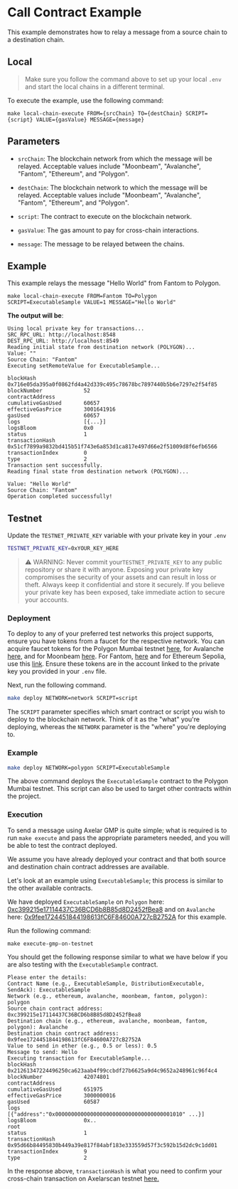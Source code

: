 # Call Contract Example

This example demonstrates how to relay a message from a source chain to a destination chain.

## Local

> Make sure you follow the command above to set up your local `.env` and start the local chains in a different terminal.

To execute the example, use the following command:

```
make local-chain-execute FROM={srcChain} TO={destChain} SCRIPT={script} VALUE={gasValue} MESSAGE={message}
```

## Parameters

- `srcChain`: The blockchain network from which the message will be relayed. Acceptable values include "Moonbeam", "Avalanche", "Fantom", "Ethereum", and "Polygon".

- `destChain`: The blockchain network to which the message will be relayed. Acceptable values include "Moonbeam", "Avalanche", "Fantom", "Ethereum", and "Polygon".

- `script`: The contract to execute on the blockchain network.

- `gasValue`: The gas amount to pay for cross-chain interactions.

- `message`: The message to be relayed between the chains.

## Example

This example relays the message "Hello World" from Fantom to Polygon.

```
make local-chain-execute FROM=Fantom TO=Polygon SCRIPT=ExecutableSample VALUE=1 MESSAGE="Hello World"
```

**The output will be**:

```
Using local private key for transactions...
SRC_RPC_URL: http://localhost:8548
DEST_RPC_URL: http://localhost:8549
Reading initial state from destination network (POLYGON)...
Value: ""
Source Chain: "Fantom"
Executing setRemoteValue for ExecutableSample...

blockHash               0x716e05da395a0f0862fd4a42d339c495c78678bc7897440b5b6e7297e2f54f85
blockNumber             52
contractAddress
cumulativeGasUsed       60657
effectiveGasPrice       3001641916
gasUsed                 60657
logs                    [{...}]
logsBloom               0x0
status                  1
transactionHash         0x51cf7899a9832bd415b51f743e6a853d1ca817e497d66e2f51009d8f6efb6566
transactionIndex        0
type                    2
Transaction sent successfully.
Reading final state from destination network (POLYGON)...

Value: "Hello World"
Source Chain: "Fantom"
Operation completed successfully!
```

## Testnet

Update the `TESTNET_PRIVATE_KEY` variable with your private key in your `.env`

```bash
TESTNET_PRIVATE_KEY=0xYOUR_KEY_HERE
```

> ⚠️ WARNING: Never commit your`TESTNET_PRIVATE_KEY` to any public repository or share it with anyone. Exposing your private key compromises the security of your assets and can result in loss or theft. Always keep it confidential and store it securely. If you believe your private key has been exposed, take immediate action to secure your accounts.

### Deployment

To deploy to any of your preferred test networks this project supports, ensure you have tokens from a faucet for the respective network. You can acquire faucet tokens for the Polygon Mumbai testnet [here](https://faucet.polygon.technology/), for Avalanche [here](https://docs.avax.network/build/dapp/smart-contracts/get-funds-faucet), and for Moonbeam [here](https://faucet.moonbeam.network/). For Fantom, [here](https://faucet.fantom.network/) and for Ethereum Sepolia, use this [link](https://www.alchemy.com/faucets/ethereum-sepolia). Ensure these tokens are in the account linked to the private key you provided in your `.env` file.

Next, run the following command.

```bash
make deploy NETWORK=network SCRIPT=script
```

The `SCRIPT` parameter specifies which smart contract or script you wish to deploy to the blockchain network. Think of it as the "what" you're deploying, whereas the `NETWORK` parameter is the "where" you're deploying to.

### Example

```bash
make deploy NETWORK=polygon SCRIPT=ExecutableSample
```

The above command deploys the `ExecutableSample` contract to the Polygon Mumbai testnet. This script can also be used to target other contracts within the project.

### Execution

To send a message using Axelar GMP is quite simple; what is required is to run `make execute` and pass the appropriate parameters needed, and you will be able to test the contract deployed.

We assume you have already deployed your contract and that both source and destination chain contract addresses are available.

Let's look at an example using `ExecutableSample`; this process is similar to the other available contracts.

We have deployed `ExecutableSample` on `Polygon` here: [0xc399215e17114437C36BCD6b8B85d8D2452fBea8](https://mumbai.polygonscan.com/address/0xc399215e17114437C36BCD6b8B85d8D2452fBea8) and on `Avalanche` here: [0x9fee1724451844198613fC6F84600A727cB2752A](https://testnet.snowtrace.io/address/0x9fee1724451844198613fC6F84600A727cB2752A) for this example.

Run the following command:

```
make execute-gmp-on-testnet
```

You should get the following response similar to what we have below if you are also testing with the `ExecutableSample` contract.

```
Please enter the details:
Contract Name (e.g., ExecutableSample, DistributionExecutable, SendAck): ExecutableSample
Network (e.g., ethereum, avalanche, moonbeam, fantom, polygon): polygon
Source chain contract address: 0xc399215e17114437C36BCD6b8B85d8D2452fBea8
Destination chain (e.g., ethereum, avalanche, moonbeam, fantom, polygon): Avalanche
Destination chain contract address: 0x9fee1724451844198613fC6F84600A727cB2752A
Value to send in ether (e.g., 0.5 or less): 0.5
Message to send: Hello
Executing transaction for ExecutableSample...
blockHash               0x21261347224496250ca623aab4f99ccbdf27b6625a9d4c9652a248961c96f4c4
blockNumber             42074801
contractAddress
cumulativeGasUsed       651975
effectiveGasPrice       3000000016
gasUsed                 60587
logs                    [{"address":"0x0000000000000000000000000000000000001010" ...}]
logsBloom               0x..
root
status                  1
transactionHash         0x95d66b84495830b449a39e817f84abf183e333559d57f3c592b15d2dc9c1dd01
transactionIndex        9
type                    2
```

In the response above, `transactionHash` is what you need to confirm your cross-chain transaction on Axelarscan testnet [here.](https://testnet.axelarscan.io/gmp/0x95d66b84495830b449a39e817f84abf183e333559d57f3c592b15d2dc9c1dd01)
